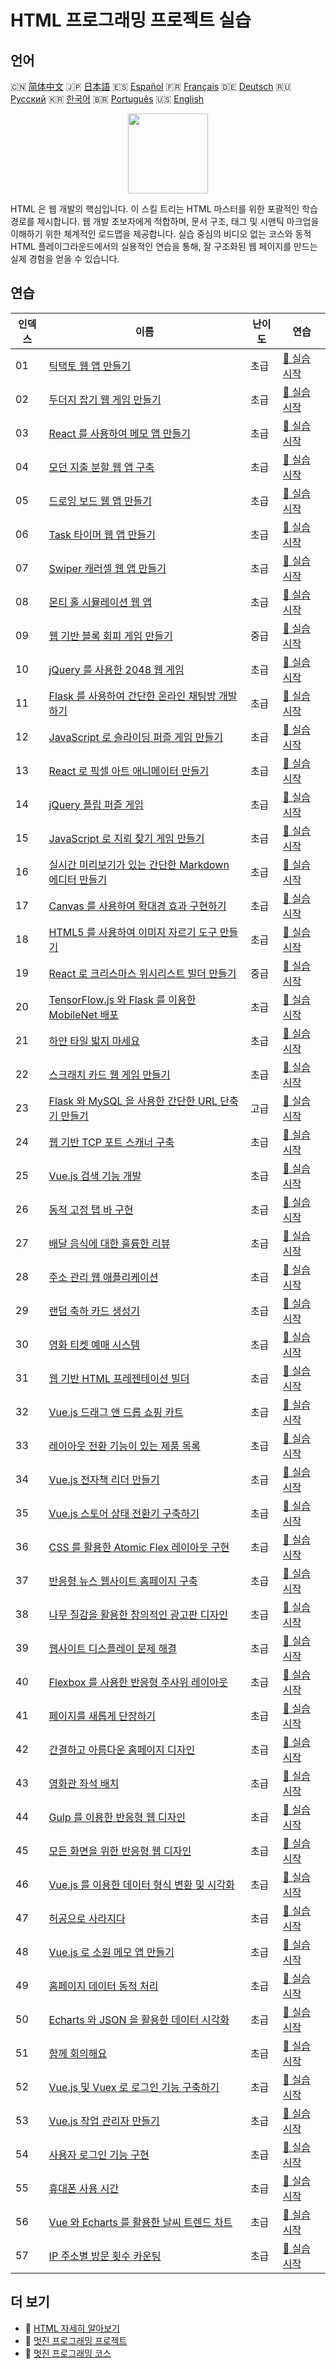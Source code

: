 # HTML 프로그래밍 프로젝트 실습

## 언어

🇨🇳 [简体中文](README_zh.md) 🇯🇵 [日本語](README_ja.md) 🇪🇸 [Español](README_es.md) 🇫🇷 [Français](README_fr.md) 🇩🇪 [Deutsch](README_de.md) 🇷🇺 [Русский](README_ru.md) 🇰🇷 [한국어](README_ko.md) 🇧🇷 [Português](README_pt.md) 🇺🇸 [English](README.md) 

<div align="center">
<img width="128px" src="https://file.labex.io/path/NrasuEoAvSam.png">
</div>

HTML 은 웹 개발의 핵심입니다. 이 스킬 트리는 HTML 마스터를 위한 포괄적인 학습 경로를 제시합니다. 웹 개발 초보자에게 적합하며, 문서 구조, 태그 및 시맨틱 마크업을 이해하기 위한 체계적인 로드맵을 제공합니다. 실습 중심의 비디오 없는 코스와 동적 HTML 플레이그라운드에서의 실용적인 연습을 통해, 잘 구조화된 웹 페이지를 만드는 실제 경험을 얻을 수 있습니다.

## 연습

|   인덱스 | 이름                                                                                                                                         | 난이도   | 연습                                                                                                  |
|----------|----------------------------------------------------------------------------------------------------------------------------------------------|----------|-------------------------------------------------------------------------------------------------------|
|       01 | [틱택토 웹 앱 만들기](https://labex.io/ko/courses/project-build-a-tic-tac-toe-web-app)                                                       | 초급     | [🚀 실습 시작](https://labex.io/ko/courses/project-build-a-tic-tac-toe-web-app)                       |
|       02 | [두더지 잡기 웹 게임 만들기](https://labex.io/ko/courses/project-creating-a-whack-a-mole-web-game)                                           | 초급     | [🚀 실습 시작](https://labex.io/ko/courses/project-creating-a-whack-a-mole-web-game)                  |
|       03 | [React 를 사용하여 메모 앱 만들기](https://labex.io/ko/courses/project-create-a-notes-app-using-react)                                       | 초급     | [🚀 실습 시작](https://labex.io/ko/courses/project-create-a-notes-app-using-react)                    |
|       04 | [모던 지출 분할 웹 앱 구축](https://labex.io/ko/courses/project-building-a-expense-splitter-web-app)                                         | 초급     | [🚀 실습 시작](https://labex.io/ko/courses/project-building-a-expense-splitter-web-app)               |
|       05 | [드로잉 보드 웹 앱 만들기](https://labex.io/ko/courses/project-creating-a-drawing-board-web-app)                                             | 초급     | [🚀 실습 시작](https://labex.io/ko/courses/project-creating-a-drawing-board-web-app)                  |
|       06 | [Task 타이머 웹 앱 만들기](https://labex.io/ko/courses/project-creating-a-task-timer-web-app)                                                | 초급     | [🚀 실습 시작](https://labex.io/ko/courses/project-creating-a-task-timer-web-app)                     |
|       07 | [Swiper 캐러셀 웹 앱 만들기](https://labex.io/ko/courses/project-create-a-swiper-carousel-web-app)                                           | 초급     | [🚀 실습 시작](https://labex.io/ko/courses/project-create-a-swiper-carousel-web-app)                  |
|       08 | [몬티 홀 시뮬레이션 웹 앱](https://labex.io/ko/courses/project-monty-hall-problem-simulation-web-app)                                        | 초급     | [🚀 실습 시작](https://labex.io/ko/courses/project-monty-hall-problem-simulation-web-app)             |
|       09 | [웹 기반 블록 회피 게임 만들기](https://labex.io/ko/courses/project-building-a-web-avoiding-block-game)                                      | 중급     | [🚀 실습 시작](https://labex.io/ko/courses/project-building-a-web-avoiding-block-game)                |
|       10 | [jQuery 를 사용한 2048 웹 게임](https://labex.io/ko/courses/project-2048-web-game-using-jquery)                                              | 초급     | [🚀 실습 시작](https://labex.io/ko/courses/project-2048-web-game-using-jquery)                        |
|       11 | [Flask 를 사용하여 간단한 온라인 채팅방 개발하기](https://labex.io/ko/courses/project-developing-a-simple-online-chat-room-using-flask)      | 초급     | [🚀 실습 시작](https://labex.io/ko/courses/project-developing-a-simple-online-chat-room-using-flask)  |
|       12 | [JavaScript 로 슬라이딩 퍼즐 게임 만들기](https://labex.io/ko/courses/project-build-a-sliding-puzzle-game-with-javascript)                   | 초급     | [🚀 실습 시작](https://labex.io/ko/courses/project-build-a-sliding-puzzle-game-with-javascript)       |
|       13 | [React 로 픽셀 아트 애니메이터 만들기](https://labex.io/ko/courses/project-create-a-pixel-art-animator-with-react)                           | 초급     | [🚀 실습 시작](https://labex.io/ko/courses/project-create-a-pixel-art-animator-with-react)            |
|       14 | [jQuery 플립 퍼즐 게임](https://labex.io/ko/courses/project-jquery-flip-puzzle-game)                                                         | 초급     | [🚀 실습 시작](https://labex.io/ko/courses/project-jquery-flip-puzzle-game)                           |
|       15 | [JavaScript 로 지뢰 찾기 게임 만들기](https://labex.io/ko/courses/project-creating-a-minesweeper-game-with-javascript)                       | 초급     | [🚀 실습 시작](https://labex.io/ko/courses/project-creating-a-minesweeper-game-with-javascript)       |
|       16 | [실시간 미리보기가 있는 간단한 Markdown 에디터 만들기](https://labex.io/ko/courses/project-build-a-simple-markdown-editor-with-live-preview) | 초급     | [🚀 실습 시작](https://labex.io/ko/courses/project-build-a-simple-markdown-editor-with-live-preview)  |
|       17 | [Canvas 를 사용하여 확대경 효과 구현하기](https://labex.io/ko/courses/project-implement-a-magnifying-glass-effect-using-canvas)              | 초급     | [🚀 실습 시작](https://labex.io/ko/courses/project-implement-a-magnifying-glass-effect-using-canvas)  |
|       18 | [HTML5 를 사용하여 이미지 자르기 도구 만들기](https://labex.io/ko/courses/project-build-an-image-cropping-tool-using-html5)                  | 초급     | [🚀 실습 시작](https://labex.io/ko/courses/project-build-an-image-cropping-tool-using-html5)          |
|       19 | [React 로 크리스마스 위시리스트 빌더 만들기](https://labex.io/ko/courses/project-building-a-christmas-wish-list-builder-in-react)            | 중급     | [🚀 실습 시작](https://labex.io/ko/courses/project-building-a-christmas-wish-list-builder-in-react)   |
|       20 | [TensorFlow.js 와 Flask 를 이용한 MobileNet 배포](https://labex.io/ko/courses/project-deploying-mobilenet-with-tensorflowjs-and-flask)       | 초급     | [🚀 실습 시작](https://labex.io/ko/courses/project-deploying-mobilenet-with-tensorflowjs-and-flask)   |
|       21 | [하얀 타일 밟지 마세요](https://labex.io/ko/courses/project-dont-step-on-the-white-tile)                                                     | 초급     | [🚀 실습 시작](https://labex.io/ko/courses/project-dont-step-on-the-white-tile)                       |
|       22 | [스크래치 카드 웹 게임 만들기](https://labex.io/ko/courses/project-scratch-card-game)                                                        | 초급     | [🚀 실습 시작](https://labex.io/ko/courses/project-scratch-card-game)                                 |
|       23 | [Flask 와 MySQL 을 사용한 간단한 URL 단축기 만들기](https://labex.io/ko/courses/project-build-a-simple-url-shortener-with-flask-and-mysql)   | 고급     | [🚀 실습 시작](https://labex.io/ko/courses/project-build-a-simple-url-shortener-with-flask-and-mysql) |
|       24 | [웹 기반 TCP 포트 스캐너 구축](https://labex.io/ko/courses/project-build-a-web-based-tcp-port-scanner)                                       | 초급     | [🚀 실습 시작](https://labex.io/ko/courses/project-build-a-web-based-tcp-port-scanner)                |
|       25 | [Vue.js 검색 기능 개발](https://labex.io/ko/courses/project-do-a-search)                                                                     | 초급     | [🚀 실습 시작](https://labex.io/ko/courses/project-do-a-search)                                       |
|       26 | [동적 고정 탭 바 구현](https://labex.io/ko/courses/project-dynamic-tab-bar)                                                                  | 초급     | [🚀 실습 시작](https://labex.io/ko/courses/project-dynamic-tab-bar)                                   |
|       27 | [배달 음식에 대한 훌륭한 리뷰](https://labex.io/ko/courses/project-a-good-review-for-the-takeout)                                            | 초급     | [🚀 실습 시작](https://labex.io/ko/courses/project-a-good-review-for-the-takeout)                     |
|       28 | [주소 관리 웹 애플리케이션](https://labex.io/ko/courses/project-add-new-address)                                                             | 초급     | [🚀 실습 시작](https://labex.io/ko/courses/project-add-new-address)                                   |
|       29 | [랜덤 축하 카드 생성기](https://labex.io/ko/courses/project-holiday-greeting-card)                                                           | 초급     | [🚀 실습 시작](https://labex.io/ko/courses/project-holiday-greeting-card)                             |
|       30 | [영화 티켓 예매 시스템](https://labex.io/ko/courses/project-movie-ticket-reservation)                                                        | 초급     | [🚀 실습 시작](https://labex.io/ko/courses/project-movie-ticket-reservation)                          |
|       31 | [웹 기반 HTML 프레젠테이션 빌더](https://labex.io/ko/courses/project-web-ppt)                                                                | 초급     | [🚀 실습 시작](https://labex.io/ko/courses/project-web-ppt)                                           |
|       32 | [Vue.js 드래그 앤 드롭 쇼핑 카트](https://labex.io/ko/courses/project-fun-shopping)                                                          | 초급     | [🚀 실습 시작](https://labex.io/ko/courses/project-fun-shopping)                                      |
|       33 | [레이아웃 전환 기능이 있는 제품 목록](https://labex.io/ko/courses/project-layout-switch)                                                     | 초급     | [🚀 실습 시작](https://labex.io/ko/courses/project-layout-switch)                                     |
|       34 | [Vue.js 전자책 리더 만들기](https://labex.io/ko/courses/project-read-it)                                                                     | 초급     | [🚀 실습 시작](https://labex.io/ko/courses/project-read-it)                                           |
|       35 | [Vue.js 스토어 상태 전환기 구축하기](https://labex.io/ko/courses/project-switch-business-status)                                             | 초급     | [🚀 실습 시작](https://labex.io/ko/courses/project-switch-business-status)                            |
|       36 | [CSS 를 활용한 Atomic Flex 레이아웃 구현](https://labex.io/ko/courses/project-atomic-css)                                                    | 초급     | [🚀 실습 시작](https://labex.io/ko/courses/project-atomic-css)                                        |
|       37 | [반응형 뉴스 웹사이트 홈페이지 구축](https://labex.io/ko/courses/project-creating-website-homepage)                                          | 초급     | [🚀 실습 시작](https://labex.io/ko/courses/project-creating-website-homepage)                         |
|       38 | [나무 질감을 활용한 창의적인 광고판 디자인](https://labex.io/ko/courses/project-creative-billboard)                                          | 초급     | [🚀 실습 시작](https://labex.io/ko/courses/project-creative-billboard)                                |
|       39 | [웹사이트 디스플레이 문제 해결](https://labex.io/ko/courses/project-fix-website-display)                                                     | 초급     | [🚀 실습 시작](https://labex.io/ko/courses/project-fix-website-display)                               |
|       40 | [Flexbox 를 사용한 반응형 주사위 레이아웃](https://labex.io/ko/courses/project-flex-dice-layout)                                             | 초급     | [🚀 실습 시작](https://labex.io/ko/courses/project-flex-dice-layout)                                  |
|       41 | [페이지를 새롭게 단장하기](https://labex.io/ko/courses/project-give-your-page-a-makeover)                                                    | 초급     | [🚀 실습 시작](https://labex.io/ko/courses/project-give-your-page-a-makeover)                         |
|       42 | [간결하고 아름다운 홈페이지 디자인](https://labex.io/ko/courses/project-labex-knowledge-network)                                             | 초급     | [🚀 실습 시작](https://labex.io/ko/courses/project-labex-knowledge-network)                           |
|       43 | [영화관 좌석 배치](https://labex.io/ko/courses/project-movie-theater-seat-arrangement)                                                       | 초급     | [🚀 실습 시작](https://labex.io/ko/courses/project-movie-theater-seat-arrangement)                    |
|       44 | [Gulp 를 이용한 반응형 웹 디자인](https://labex.io/ko/courses/project-responsive-page-layout)                                                | 초급     | [🚀 실습 시작](https://labex.io/ko/courses/project-responsive-page-layout)                            |
|       45 | [모든 화면을 위한 반응형 웹 디자인](https://labex.io/ko/courses/project-responsive-web-design)                                               | 초급     | [🚀 실습 시작](https://labex.io/ko/courses/project-responsive-web-design)                             |
|       46 | [Vue.js 를 이용한 데이터 형식 변환 및 시각화](https://labex.io/ko/courses/project-table-data-conversion)                                     | 초급     | [🚀 실습 시작](https://labex.io/ko/courses/project-table-data-conversion)                             |
|       47 | [허공으로 사라지다](https://labex.io/ko/courses/project-vanished-into-thin-air)                                                              | 초급     | [🚀 실습 시작](https://labex.io/ko/courses/project-vanished-into-thin-air)                            |
|       48 | [Vue.js 로 소원 메모 앱 만들기](https://labex.io/ko/courses/project-wish-sticky-note)                                                        | 초급     | [🚀 실습 시작](https://labex.io/ko/courses/project-wish-sticky-note)                                  |
|       49 | [홈페이지 데이터 동적 처리](https://labex.io/ko/courses/project-dynamization-of-homepage-data)                                               | 초급     | [🚀 실습 시작](https://labex.io/ko/courses/project-dynamization-of-homepage-data)                     |
|       50 | [Echarts 와 JSON 을 활용한 데이터 시각화](https://labex.io/ko/courses/project-food-protein-revealed)                                         | 초급     | [🚀 실습 시작](https://labex.io/ko/courses/project-food-protein-revealed)                             |
|       51 | [함께 회의해요](https://labex.io/ko/courses/project-lets-have-a-meeting-together)                                                            | 초급     | [🚀 실습 시작](https://labex.io/ko/courses/project-lets-have-a-meeting-together)                      |
|       52 | [Vue.js 및 Vuex 로 로그인 기능 구축하기](https://labex.io/ko/courses/project-missing-token)                                                  | 초급     | [🚀 실습 시작](https://labex.io/ko/courses/project-missing-token)                                     |
|       53 | [Vue.js 작업 관리자 만들기](https://labex.io/ko/courses/project-time-management-master)                                                      | 초급     | [🚀 실습 시작](https://labex.io/ko/courses/project-time-management-master)                            |
|       54 | [사용자 로그인 기능 구현](https://labex.io/ko/courses/project-implement-user-login-function)                                                 | 초급     | [🚀 실습 시작](https://labex.io/ko/courses/project-implement-user-login-function)                     |
|       55 | [휴대폰 사용 시간](https://labex.io/ko/courses/project-time-with-your-phone)                                                                 | 초급     | [🚀 실습 시작](https://labex.io/ko/courses/project-time-with-your-phone)                              |
|       56 | [Vue 와 Echarts 를 활용한 날씨 트렌드 차트](https://labex.io/ko/courses/project-weather-trend)                                               | 초급     | [🚀 실습 시작](https://labex.io/ko/courses/project-weather-trend)                                     |
|       57 | [IP 주소별 방문 횟수 카운팅](https://labex.io/ko/courses/project-counting-access-times-by-ip)                                                | 초급     | [🚀 실습 시작](https://labex.io/ko/courses/project-counting-access-times-by-ip)                       |

## 더 보기

- 🔗 [HTML 자세히 알아보기](https://labex.io/ko/skilltrees/html)
- 🔗 [멋진 프로그래밍 프로젝트](https://github.com/labex-labs/awesome-programming-projects)
- 🔗 [멋진 프로그래밍 코스](https://github.com/labex-labs/awesome-programming-courses)

